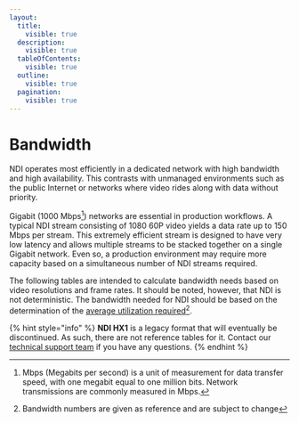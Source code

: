 ```yaml
---
layout:
  title:
    visible: true
  description:
    visible: true
  tableOfContents:
    visible: true
  outline:
    visible: true
  pagination:
    visible: true
---
```


# Bandwidth

NDI operates most efficiently in a dedicated network with high bandwidth and high availability. This contrasts with unmanaged environments such as the public Internet or networks where video rides along with data without priority.

Gigabit (1000 Mbps[^1]) networks are essential in production workflows. A typical NDI stream consisting of 1080 60P video yields a data rate up to 150 Mbps per stream. This extremely efficient stream is designed to have very low latency and allows multiple streams to be stacked together on a single Gigabit network. Even so, a production environment may require more capacity based on a simultaneous number of NDI streams required.

The following tables are intended to calculate bandwidth needs based on video resolutions and frame rates. It should be noted, however, that NDI is not deterministic. The bandwidth needed for NDI should be based on the determination of the [average utilization required](#user-content-fn-2)[^2].

{% hint style="info" %}
**NDI HX1** is a legacy format that will eventually be discontinued. As such, there are not reference tables for it. Contact our [technical support team](mailto:support@ndi.video) if you have any questions.
{% endhint %}

[^1]: Mbps (Megabits per second) is a unit of measurement for data transfer speed, with one megabit equal to one million bits. Network transmissions are commonly measured in Mbps.

[^2]: Bandwidth numbers are given as reference and are subject to change

